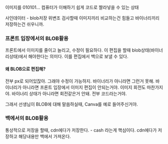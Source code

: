 이미지를 010101... 컴퓨터가 이해하기 쉽게 코드로 짤라넣을 수 있는 상태

사인데이터 - blob저장
위변조 검사할때 이미지끼리 비교하는건 힘들고 바이너리끼리 저장하는건 쉬우니까.


### 프론트 입장에서의 BLOB활용

프론트에서 이미지를 줄이고 늘리고, 수정이 필요하다. 
이 편집을 할때 blob상태(바이너리상태)에서 해야한다는 의미다.
이를 편집에서 백으로 보낼 수 있다. 

#### 왜 BLOB으로 편집해?
전부 px로 되어있잖아. 그래야 수정이 가능하지. 바이너리가 아니라면 그런거 못해.
바이너리가 아니라면 프론트 입장에서 이미지 편집이 안되는거야.
이미지 회전도 마찬가지야. 바이너리 상태가 아니라면 회전같은거 안돼.
전부 코드라는거야. 

그래서 선생님이 BLOB에 대해 말씀하실때, Canva를 예로 들어주신거야.




### 백에서의 BLOB활용

통상적으로 저장을 할때, cdn에다가 저장한다. - cash 라는게 핵심이다.
cdn에다가 저장하고 해당내용만 백에서 가져온다.